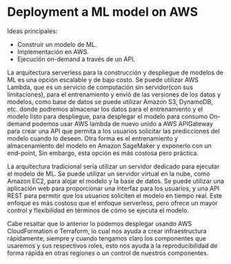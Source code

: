 # Deployment a ML model on AWS

Ideas principales:
- Construir un modelo de ML.
- Implementación en AWS.
- Ejecución on-demand a través de un API.

La arquitectura serverless para la construcción y despliegue de modelos de ML es una opción escalable y de bajo costo. Se puede utilizar AWS Lambda, que es un servicio de computación sin servidor(con sus limitaciones), para el entrenamiento y envió de las versiones de los datos y modelos, como base de datos se puede utilizar Amazon S3, DynamoDB, etc. donde podremos almacenar los datos para el entrenamiento y el modelo listo para despliegue, para desplegar el modelo para consumo On-demand podemos usar AWS lambda de nuevo unido a AWS APIGateway para crear una API que permita a los usuarios solicitar las predicciones del modelo cuando lo deseen. Otra forma es el entrenamiento y almacenamiento del modelo en Amazon SageMaker y exponerlo con un end-point, Sin embargo, esta opción es más costosa pero práctica.

La arquitectura tradicional sería utilizar un servidor dedicado para ejecutar el modelo de ML. Se puede utilizar un servidor virtual en la nube, como Amazon EC2, para alojar el modelo y la base de datos. Se puede utilizar una aplicación web para proporcionar una interfaz para los usuarios, y una API REST para permitir que los usuarios soliciten el modelo en tiempo real. Este enfoque es más costoso que el enfoque serverless, pero ofrece un mayor control y flexibilidad en términos de cómo se ejecuta el modelo.

Cabe resaltar que lo anterior lo podemos desplegar usando AWS CloudFormation o Terraform, lo cual nos ayuda a crear infraestructura rápidamente, siempre y cuando tengamos claro los componentes que usaremos y sus respectivos roles, esto nos ayuda a la reproducibilidad de forma rápida en otras regiones o un control de nuestros componentes. 
